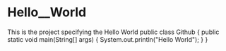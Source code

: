 # Hello__World
This is the project specifying the Hello World 
public class Github
{
  public static void main(String[] args)
  {
    System.out.println("Hello World");
  }
}
